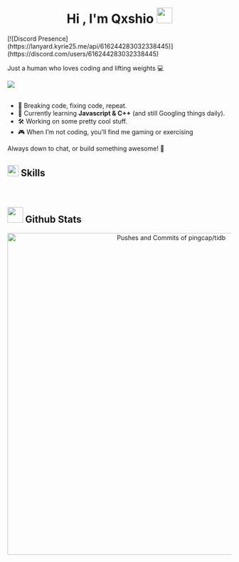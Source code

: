 <h1 align="center"><b>Hi , I'm Qxshio </b><img src="https://media.giphy.com/media/hvRJCLFzcasrR4ia7z/giphy.gif" width="35"></h1>
[![Discord Presence](https://lanyard.kyrie25.me/api/616244283032338445)](https://discord.com/users/616244283032338445)
<p>Just a human who loves coding and lifting weights 💻</p>

<img src="https://user-images.githubusercontent.com/73097560/115834477-dbab4500-a447-11eb-908a-139a6edaec5c.gif"><br><br>

<ul>
  <li>🔧 Breaking code, fixing code, repeat.</li>
  <li>🌱 Currently learning <strong>Javascript & C++</strong> (and still Googling things daily).</li>
  <li>🛠️ Working on some pretty cool stuff.</li>
  <li>🎮 When I’m not coding, you’ll find me gaming or exercising</li>
</ul>

<p>Always down to chat, or build something awesome! 🚀</p>


## <img src="https://media2.giphy.com/media/QssGEmpkyEOhBCb7e1/giphy.gif?cid=ecf05e47a0n3gi1bfqntqmob8g9aid1oyj2wr3ds3mg700bl&rid=giphy.gif" width ="25"><b> Skills</b>

<br>   

## <img src="https://media.giphy.com/media/iY8CRBdQXODJSCERIr/giphy.gif" width="35"><b> Github Stats </b>
<a href="https://next.ossinsight.io/widgets/official/analyze-repo-pushes-and-commits-per-month?repo_id=41986369" target="_blank" style="display: block" align="center">
  <picture>
    <source media="(prefers-color-scheme: dark)" srcset="https://next.ossinsight.io/widgets/official/analyze-repo-pushes-and-commits-per-month/thumbnail.png?repo_id=41986369&image_size=auto&color_scheme=dark" width="721" height="auto">
    <img alt="Pushes and Commits of pingcap/tidb" src="https://next.ossinsight.io/widgets/official/analyze-repo-pushes-and-commits-per-month/thumbnail.png?repo_id=41986369&image_size=auto&color_scheme=light" width="721" height="auto">
  </picture>
</a>

